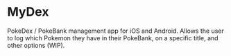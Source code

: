 # MyDex
PokeDex / PokeBank management app for iOS and Android.  Allows the user to log which Pokemon they have in their PokeBank, on a specific title, and other options (WIP).
